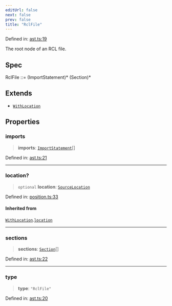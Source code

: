 ```yaml
---
editUrl: false
next: false
prev: false
title: "RclFile"
---
```


Defined in: [ast.ts:19](https://github.com/rcs-agents/rcs-lang/blob/2c0291a4209143052b64b2c6ec7573ef29bacea2/packages/ast/src/ast.ts#L19)

The root node of an RCL file.

## Spec

RclFile ::= (ImportStatement)* (Section)*

## Extends

- [`WithLocation`](/api/ast/interfaces/withlocation/)

## Properties

### imports

> **imports**: [`ImportStatement`](/api/ast/interfaces/importstatement/)[]

Defined in: [ast.ts:21](https://github.com/rcs-agents/rcs-lang/blob/2c0291a4209143052b64b2c6ec7573ef29bacea2/packages/ast/src/ast.ts#L21)

***

### location?

> `optional` **location**: [`SourceLocation`](/api/ast/interfaces/sourcelocation/)

Defined in: [position.ts:33](https://github.com/rcs-agents/rcs-lang/blob/2c0291a4209143052b64b2c6ec7573ef29bacea2/packages/ast/src/position.ts#L33)

#### Inherited from

[`WithLocation`](/api/ast/interfaces/withlocation/).[`location`](/api/ast/interfaces/withlocation/#location)

***

### sections

> **sections**: [`Section`](/api/ast/interfaces/section/)[]

Defined in: [ast.ts:22](https://github.com/rcs-agents/rcs-lang/blob/2c0291a4209143052b64b2c6ec7573ef29bacea2/packages/ast/src/ast.ts#L22)

***

### type

> **type**: `"RclFile"`

Defined in: [ast.ts:20](https://github.com/rcs-agents/rcs-lang/blob/2c0291a4209143052b64b2c6ec7573ef29bacea2/packages/ast/src/ast.ts#L20)

